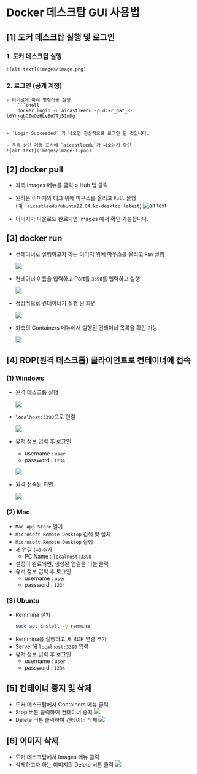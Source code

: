 # Docker 데스크탑 GUI 사용법

## [1] 도커 데스크탑 실행 및 로그인
### 1. 도커 데스크탑 실행  

    ![alt text](images/image.png)

### 2. 로그인 (공개 계정)

    - 터미널에 아래 명령어를 실행  
        ```shell
        docker login -u aicastleedu -p dckr_pat_8-t6YhrqbCZwOzHLe8e7Tj51mDg
        ```

    - `Login Succeeded` 가 나오면 정상적으로 로그인 된 것입니다.  

    - 우측 상단 계정 표시에 `aicastleedu`가 나오는지 확인  
    ![alt text](images/image-1.png)

## [2] docker pull
- 좌측 Images 메뉴를 클릭 > Hub 탭 클릭  

- 원하는 이미지와 태그 위에 마우스를 올리고 `Pull` 실행  
    (예 : `aicastleedu/ubuntu22.04.ko-desktop:latest`)
    ![alt text](images/image-2.png)

- 이미지가 다운로드 완료되면 Images 에서 확인 가능합니다.  

## [3] docker run

- 컨테이너로 실행하고자 하는 이미지 위에 마우스를 올리고 `Run` 실행  

    ![](images/2024-06-21-19-37-26.png)

- 컨테이너 이름을 입력하고 Port를 `3390`를 입력하고 실행  

    ![](images/2024-06-21-19-38-24.png)

- 정상적으로 컨테이너가 실행 된 화면  

    ![](images/2024-06-21-19-39-24.png)

- 좌측의 Containers 메뉴에서 실행된 컨테이너 목록을 확인 가능  

    ![](images/2024-06-21-19-40-02.png)

## [4] RDP(원격 데스크톱) 클라이언트로 컨테이너에 접속
### (1) Windows
- 원격 데스크톱 실행  

    ![](images/2024-06-21-19-42-21.png)

- `localhost:3390`으로 연결  

    ![](images/2024-06-21-19-46-23.png)

- 유저 정보 입력 후 로그인  
    - username : `user`
    - password : `1234`

    ![](images/2024-06-21-19-47-57.png)

- 원격 접속된 화면  

    ![](images/2024-06-21-19-48-32.png)

### (2) Mac
- `Mac App Store` 열기
- `Microsoft Remote Desktop` 검색 및 설치
- `Microsoft Remote Desktop` 실행
- 새 연결 (+) 추가
    - PC Name : `localhost:3390`
- 설정이 완료되면, 생성된 연결을 더블 클릭
- 유저 정보 입력 후 로그인  
    - username : `user`
    - password : `1234`

### (3) Ubuntu
- Remmina 설치 
    ```bash
    sudo apt install -y remmina
    ```
- Remmina를 실행하고 새 RDP 연결 추가
- Server에 `localhost:3390` 입력
- 유저 정보 입력 후 로그인  
    - username : `user`
    - password : `1234`


## [5] 컨테이너 중지 및 삭제
- 도커 데스크탑에서 Containers 메뉴 클릭
- Stop 버튼 클릭하여 컨테이너 중지
    ![](images/2024-06-21-19-59-47.png)
- Delete 버튼 클릭하여 컨테이너 삭제
    ![](images/2024-06-21-20-00-34.png)

## [6] 이미지 삭제
- 도커 데스크탑에서 Images 메뉴 클릭
- 삭제하고자 하는 이미지의 Delete 버튼 클릭
    ![](images/2024-06-21-20-01-44.png)